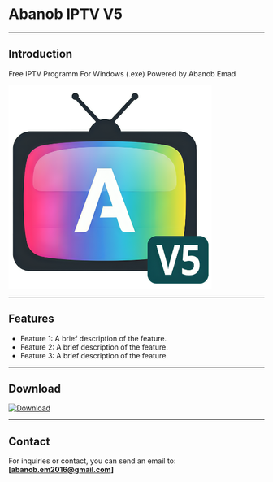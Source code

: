 # Abanob IPTV V5

---

## Introduction
Free IPTV Programm For Windows (.exe) 
Powered by Abanob Emad

<img src="https://raw.githubusercontent.com/abanobem/Abanob-IPTV/main/logo.png" alt="Abanob IPTV V5" width="400">

---

## Features
* Feature 1: A brief description of the feature.
* Feature 2: A brief description of the feature.
* Feature 3: A brief description of the feature.

---

## Download
[![Download](https://img.shields.io/badge/-Download_Now-blue?style=for-the-badge&logo=github)](https://raw.githubusercontent.com/abanobem/Abanob-IPTV/main/APP/Abanob_IPTV_V5.zip)

---

## Contact
For inquiries or contact, you can send an email to:
**[abanob.em2016@gmail.com]**
